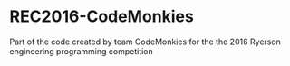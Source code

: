 # REC2016-CodeMonkies
Part of the code created by team CodeMonkies for the the 2016 Ryerson engineering programming competition
